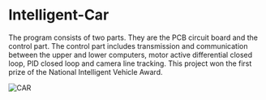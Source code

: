 # Intelligent-Car

The program consists of two parts. They are the PCB circuit board and the control part. The control part includes transmission and communication between the upper and lower computers, motor active differential closed loop, PID closed loop and camera line tracking. This project won the first prize of the National Intelligent Vehicle Award.

![CAR](https://github.com/user-attachments/assets/dd523225-8a80-4cf3-8215-df250adaf85c)
